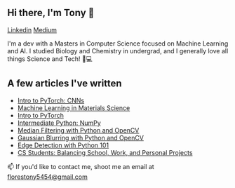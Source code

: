 

## Hi there, I'm Tony 👋 
[Linkedin](https://www.linkedin.com/in/antonio-d-flores/) [Medium](https://medium.com/@florestony5454)


I'm a dev with a Masters in Computer Science focused on Machine Learning and AI. I studied Biology and Chemistry in undergrad, and I generally love all things Science and Tech! 🧪💻

## A few articles I've written
- [Intro to PyTorch: CNNs](https://towardsdatascience.com/intro-to-pytorch-2-convolutional-neural-networks-487d8a35139a)
- [Machine Learning in Materials Science](https://medium.com/towards-data-science/machine-learning-in-materials-science-8c6c0db5ce7a)
- [Intro to PyTorch](https://towardsdatascience.com/intro-to-pytorch-part-1-663574fb9675)
- [Intermediate Python: NumPy](https://towardsdatascience.com/intermediate-python-numpy-cec1c192b8e6)
- [Median Filtering with Python and OpenCV](https://medium.com/@florestony5454/median-filtering-with-python-and-opencv-2bce390be0d1)
- [Gaussian Blurring with Python and OpenCV](https://medium.com/analytics-vidhya/gaussian-blurring-with-python-and-opencv-ba8429eb879b)
- [Edge Detection with Python 101](https://medium.com/@florestony5454/edge-detection-with-python-101-b83d78f240c0)
- [CS Students: Balancing School, Work, and Personal Projects](https://medium.com/swlh/cs-students-balancing-school-work-and-personal-projects-52eb201790d)

📫 If you'd like to contact me, shoot me an email at florestony5454@gmail.com

<!--
**florestony54/florestony54** is a ✨ _special_ ✨ repository because its `README.md` (this file) appears on your GitHub profile.

Here are some ideas to get you started:

- 🔭 I’m currently working on ...
- 🌱 I’m currently learning ...
- 👯 I’m looking to collaborate on ...
- 🤔 I’m looking for help with ...
- 💬 Ask me about ...
- 📫 How to reach me: ...
- 😄 Pronouns: ...
- ⚡ Fun fact: ...
-->
